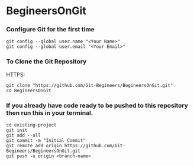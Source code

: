 # BegineersOnGit

### Configure Git for the first time
```
git config --global user.name "<Your Name>"
git config --global user.email "<Your Email>"
```

### To Clone the Git Repository
HTTPS:
```
git clone "https://github.com/Git-Begineers/BegineersOnGit.git"
cd BegineersOnGit
```

### If you already have code ready to be pushed to this repository then run this in your terminal.
```
cd existing-project
git init
git add --all
git commit -m "Initial Commit"
git remote add origin https://github.com/Git-Begineers/BegineersOnGit.git
git push -u origin <branch-name>
```